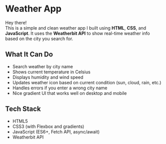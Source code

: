 # Weather App

Hey there!   
This is a simple and clean weather app I built using **HTML**, **CSS**, and **JavaScript**. It uses the **Weatherbit API** to show real-time weather info based on the city you search for.

## What It Can Do

- Search weather by city name
- Shows current temperature in Celsius
- Displays humidity and wind speed
- Updates weather icon based on current condition (sun, cloud, rain, etc.)
- Handles errors if you enter a wrong city name
- Nice gradient UI that works well on desktop and mobile

## Tech Stack

- HTML5
- CSS3 (with Flexbox and gradients)
- JavaScript (ES6+, Fetch API, async/await)
- Weatherbit API

